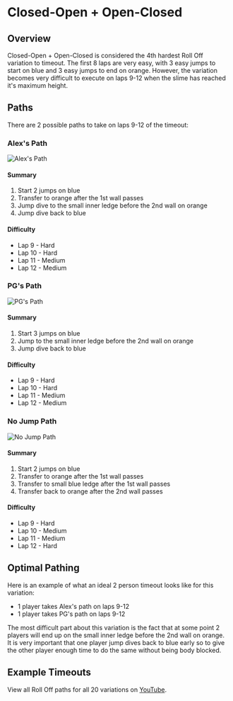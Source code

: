 # Closed-Open + Open-Closed

## Overview

Closed-Open + Open-Closed is considered the 4th hardest Roll Off variation to timeout. The first 8 laps are very easy, with 3 easy jumps to start on blue and 3 easy jumps to end on orange. However, the variation becomes very difficult to execute on laps 9-12 when the slime has reached it's maximum height.

## Paths

There are 2 possible paths to take on laps 9-12 of the timeout:

### Alex's Path

![Alex's Path](../images/variations/cooc1.gif)

#### Summary

1. Start 2 jumps on blue
2. Transfer to orange after the 1st wall passes
3. Jump dive to the small inner ledge before the 2nd wall on orange
4. Jump dive back to blue

#### Difficulty

* Lap 9 - Hard
* Lap 10 - Hard
* Lap 11 - Medium
* Lap 12 - Medium

### PG's Path

![PG's Path](../images/variations/cooc2.gif)

#### Summary

1. Start 3 jumps on blue
2. Jump to the small inner ledge before the 2nd wall on orange
3. Jump dive back to blue

#### Difficulty

* Lap 9 - Hard
* Lap 10 - Hard
* Lap 11 - Medium
* Lap 12 - Medium

### No Jump Path

![No Jump Path](../images/variations/cooc3.gif)

#### Summary

1. Start 2 jumps on blue
2. Transfer to orange after the 1st wall passes
3. Transfer to small blue ledge after the 1st wall passes
4. Transfer back to orange after the 2nd wall passes

#### Difficulty

* Lap 9 - Hard
* Lap 10 - Medium
* Lap 11 - Medium
* Lap 12 - Hard

## Optimal Pathing

Here is an example of what an ideal 2 person timeout looks like for this variation:

* 1 player takes Alex's path on laps 9-12
* 1 player takes PG's path on laps 9-12

The most difficult part about this variation is the fact that at some point 2 players will end up on the small inner ledge before the 2nd wall on orange. It is very important that one player jump dives back to blue early so to give the other player enough time to do the same without being body blocked.

## Example Timeouts

View all Roll Off paths for all 20 variations on [YouTube](https://www.youtube.com/playlist?list=PLG_QNSp9ZgJLWYSNl4vY26VJCZeOQHO1F).
